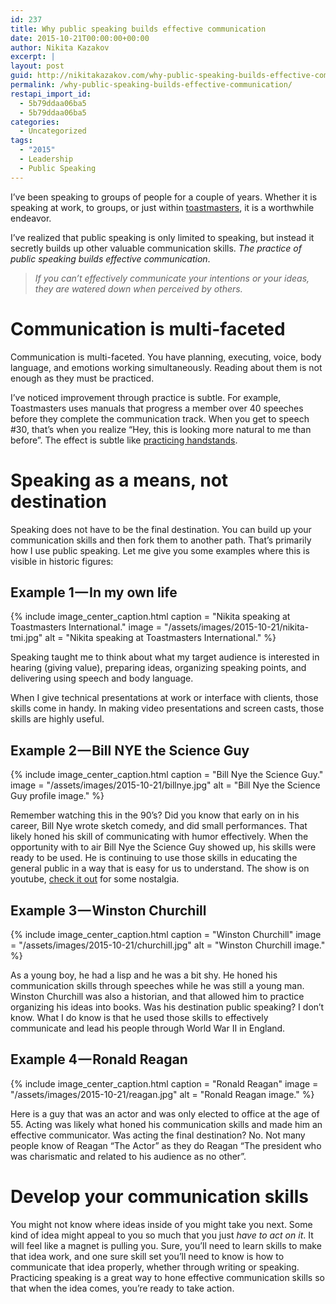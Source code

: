 ```yaml
---
id: 237
title: Why public speaking builds effective communication
date: 2015-10-21T00:00:00+00:00
author: Nikita Kazakov
excerpt: |
layout: post
guid: http://nikitakazakov.com/why-public-speaking-builds-effective-communication/
permalink: /why-public-speaking-builds-effective-communication/
restapi_import_id:
  - 5b79ddaa06ba5
  - 5b79ddaa06ba5
categories:
  - Uncategorized
tags:
  - "2015"
  - Leadership
  - Public Speaking
---
```


I’ve been speaking to groups of people for a couple of years. Whether it is speaking at work, to groups, or just within <a href="https://medium.com/basicdrop/push-comforts-of-speaking-with-toastmasters-7948d9a37220#.5b5385om6" target="_blank" rel="noopener noreferrer">toastmasters</a>, it is a worthwhile endeavor.

I’ve realized that public speaking is only limited to speaking, but instead it secretly builds up other valuable communication skills. _The practice of public speaking builds effective communication_.

> _If you can’t effectively communicate your intentions or your ideas, they are watered down when perceived by others._

# Communication is multi-faceted

Communication is multi-faceted. You have planning, executing, voice, body language, and emotions working simultaneously. Reading about them is not enough as they must be practiced.

I’ve noticed improvement through practice is subtle. For example, Toastmasters uses manuals that progress a member over 40 speeches before they complete the communication track. When you get to speech #30, that’s when you realize “Hey, this is looking more natural to me than before”. The effect is subtle like <a href="https://medium.com/basicdrop/life-is-like-handstands-f9c8f2c1d12c#.jvcgcedi3" target="_blank" rel="noopener noreferrer">practicing handstands</a>.

# Speaking as a means, not destination

Speaking does not have to be the final destination. You can build up your communication skills and then fork them to another path. That’s primarily how I use public speaking. Let me give you some examples where this is visible in historic figures:

## Example 1 — In my own life

{% include image_center_caption.html 
    caption = "Nikita speaking at Toastmasters International."
    image = "/assets/images/2015-10-21/nikita-tmi.jpg"
    alt = "Nikita speaking at Toastmasters International."
%}

Speaking taught me to think about what my target audience is interested in hearing (giving value), preparing ideas, organizing speaking points, and delivering using speech and body language.

When I give technical presentations at work or interface with clients, those skills come in handy. In making video presentations and screen casts, those skills are highly useful.

## Example 2 — Bill NYE the Science Guy

{% include image_center_caption.html 
    caption = "Bill Nye the Science Guy."
    image = "/assets/images/2015-10-21/billnye.jpg"
    alt = "Bill Nye the Science Guy profile image."
%}

Remember watching this in the 90’s? Did you know that early on in his career, Bill Nye wrote sketch comedy, and did small performances. That likely honed his skill of communicating with humor effectively. When the opportunity with to air Bill Nye the Science Guy showed up, his skills were ready to be used. He is continuing to use those skills in educating the general public in a way that is easy for us to understand. The show is on youtube, <a href="https://www.youtube.com/watch?v=-EtqGeFXx54" target="_blank" rel="noopener noreferrer">check it out</a> for some nostalgia.

## Example 3 — Winston Churchill

{% include image_center_caption.html 
    caption = "Winston Churchill"
    image = "/assets/images/2015-10-21/churchill.jpg"
    alt = "Winston Churchill image."
%}

As a young boy, he had a lisp and he was a bit shy. He honed his communication skills through speeches while he was still a young man. Winston Churchill was also a historian, and that allowed him to practice organizing his ideas into books. Was his destination public speaking? I don’t know. What I do know is that he used those skills to effectively communicate and lead his people through World War II in England.

## Example 4 — Ronald Reagan

{% include image_center_caption.html 
    caption = "Ronald Reagan"
    image = "/assets/images/2015-10-21/reagan.jpg"
    alt = "Ronald Reagan image."
%}

Here is a guy that was an actor and was only elected to office at the age of 55. Acting was likely what honed his communication skills and made him an effective communicator. Was acting the final destination? No. Not many people know of Reagan “The Actor” as they do Reagan “The president who was charismatic and related to his audience as no other”.

# Develop your communication skills

You might not know where ideas inside of you might take you next. Some kind of idea might appeal to you so much that you just _have to act on it_. It will feel like a magnet is pulling you. Sure, you’ll need to learn skills to make that idea work, and one sure skill set you’ll need to know is how to communicate that idea properly, whether through writing or speaking. Practicing speaking is a great way to hone effective communication skills so that when the idea comes, you’re ready to take action.